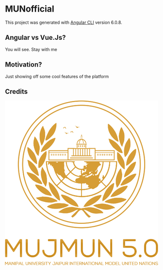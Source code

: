 # MUNofficial

This project was generated with [Angular CLI](https://github.com/angular/angular-cli) version 6.0.8.

## Angular vs Vue.Js?
You will see. Stay with me

## Motivation? 
Just showing off some cool features of the platform

## Credits
![Screenshot](logo.png)
